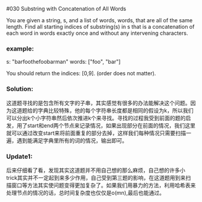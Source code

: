 #030 Substring with Concatenation of All Words

You are given a string, s, and a list of words, words, that are all of the same length. Find all starting indices of substring(s) in s that is a concatenation of each word in words exactly once and without any intervening characters.

### example:
s: "barfoothefoobarman"
words: ["foo", "bar"]

You should return the indices: [0,9].
(order does not matter).

### Solution:
这道题寻找的是包含所有文字的子串，其实感觉有很多的办法能解决这个问题。因为这道题给的字典比较特殊，他的每个字符串长度都是相同的假设为k，所以我们可以分出k个小字符串然后依次推进k个来寻找。寻找的过程我受到前面的题的启发，用了start和end两个节点来记录情况，如果出现部分在前面的情况，我们这里就可以通过改变start来将前面重复的部分去掉，这样我们每种情况只需要扫描一遍，遇到能满足字典里所有的词的情况，输出即可。

### Update1:
后来仔细看了看，发现其实这道题并不用自己想的那么麻烦，自己想的许多小trick其实并不一定起到来多少作用，自己受到第三题的影响，在这道题用到来扫描窗口等方法其实使问题变得更加复杂了。如果我们用暴力的方法，利用哈希表来处理节点的情况的话，总时间复杂度也仅仅是o(mn),最后也能通过。
